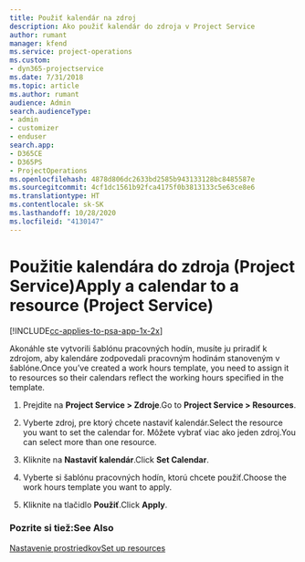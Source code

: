 ```yaml
---
title: Použiť kalendár na zdroj
description: Ako použiť kalendár do zdroja v Project Service
author: rumant
manager: kfend
ms.service: project-operations
ms.custom:
- dyn365-projectservice
ms.date: 7/31/2018
ms.topic: article
ms.author: rumant
audience: Admin
search.audienceType:
- admin
- customizer
- enduser
search.app:
- D365CE
- D365PS
- ProjectOperations
ms.openlocfilehash: 4878d806dc2633bd2585b943133128bc8485587e
ms.sourcegitcommit: 4cf1dc1561b92fca4175f0b3813133c5e63ce8e6
ms.translationtype: HT
ms.contentlocale: sk-SK
ms.lasthandoff: 10/28/2020
ms.locfileid: "4130147"
---
```

# <a name="apply-a-calendar-to-a-resource-project-service"></a><span data-ttu-id="6ea93-103">Použitie kalendára do zdroja (Project Service)</span><span class="sxs-lookup"><span data-stu-id="6ea93-103">Apply a calendar to a resource (Project Service)</span></span>

[!INCLUDE[cc-applies-to-psa-app-1x-2x](../includes/cc-applies-to-psa-app-1x-2x.md)]

<span data-ttu-id="6ea93-104">Akonáhle ste vytvorili šablónu pracovných hodín, musíte ju priradiť k zdrojom, aby kalendáre zodpovedali pracovným hodinám stanoveným v šablóne.</span><span class="sxs-lookup"><span data-stu-id="6ea93-104">Once you’ve created a work hours template, you need to assign it to resources so their calendars reflect the working hours specified in the template.</span></span>  
  
1.  <span data-ttu-id="6ea93-105">Prejdite na **Project Service > Zdroje**.</span><span class="sxs-lookup"><span data-stu-id="6ea93-105">Go to **Project Service > Resources**.</span></span>  
  
2.  <span data-ttu-id="6ea93-106">Vyberte zdroj, pre ktorý chcete nastaviť kalendár.</span><span class="sxs-lookup"><span data-stu-id="6ea93-106">Select the resource you want to set the calendar for.</span></span> <span data-ttu-id="6ea93-107">Môžete vybrať viac ako jeden zdroj.</span><span class="sxs-lookup"><span data-stu-id="6ea93-107">You can select more than one resource.</span></span>  
  
3.  <span data-ttu-id="6ea93-108">Kliknite na **Nastaviť kalendár**.</span><span class="sxs-lookup"><span data-stu-id="6ea93-108">Click **Set Calendar**.</span></span>  
  
4.  <span data-ttu-id="6ea93-109">Vyberte si šablónu pracovných hodín, ktorú chcete použiť.</span><span class="sxs-lookup"><span data-stu-id="6ea93-109">Choose the work hours template you want to apply.</span></span>  
  
5.  <span data-ttu-id="6ea93-110">Kliknite na tlačidlo **Použiť**.</span><span class="sxs-lookup"><span data-stu-id="6ea93-110">Click **Apply**.</span></span>  
  
### <a name="see-also"></a><span data-ttu-id="6ea93-111">Pozrite si tiež:</span><span class="sxs-lookup"><span data-stu-id="6ea93-111">See Also</span></span>  
 [<span data-ttu-id="6ea93-112">Nastavenie prostriedkov</span><span class="sxs-lookup"><span data-stu-id="6ea93-112">Set up resources</span></span>](../psa/set-up-resources.md)
